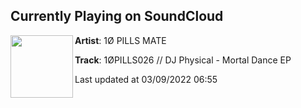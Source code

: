 ## Currently Playing on SoundCloud

[<img align="left" width="100" src="https://i1.sndcdn.com/artworks-BwcM9vbPZtuGd2Jn-AeYiJQ-t500x500.jpg">](https://soundcloud.com/10-pills-mate/1opills026-dj-physical-mortal-dance-ep)

**Artist**: 1Ø PILLS MATE 

**Track**: 1ØPILLS026 // DJ Physical - Mortal Dance EP

Last updated at 03/09/2022 06:55
